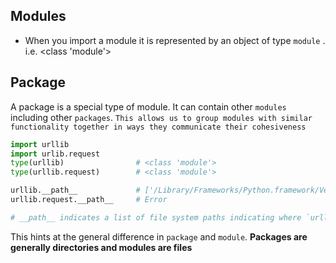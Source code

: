 ## Modules
- When you import a module it is represented by an object of type `module` . i.e. <class 'module'>

## Package
A package is a special type of module. It can contain other `modules` including other `packages`.
`This allows us to group modules with similar functionality together in ways they communicate their cohesiveness`

```python
import urllib
import urlib.request
type(urllib)                # <class 'module'>
type(urllib.request)        # <class 'module'>

urllib.__path__             # ['/Library/Frameworks/Python.framework/Versions/3.7/lib/python3.7/urllib']
urllib.request.__path__     # Error

# __path__ indicates a list of file system paths indicating where `urllib` searches to find nested modules.

```

This hints at the general difference in `package` and `module`.
**Packages are generally directories and modules are files**

